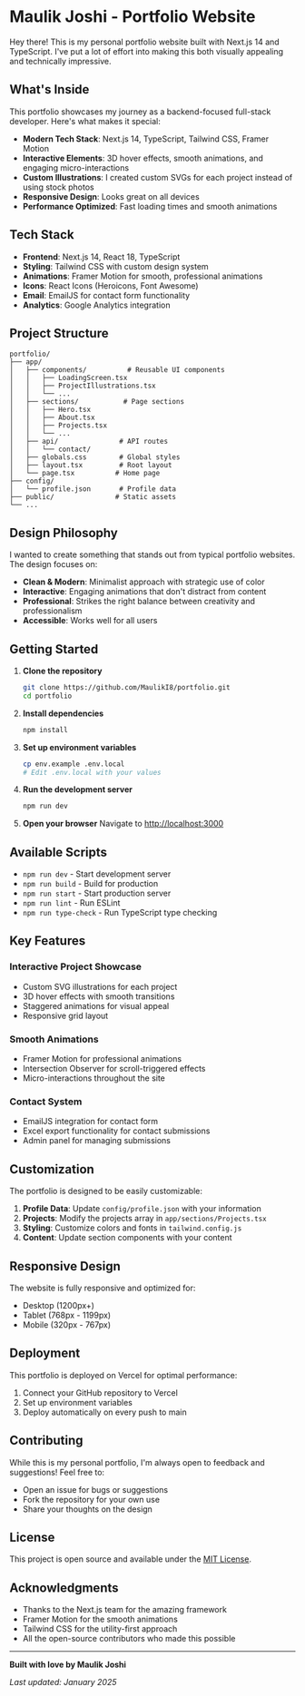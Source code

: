 # Maulik Joshi - Portfolio Website

Hey there! This is my personal portfolio website built with Next.js 14 and TypeScript. I've put a lot of effort into making this both visually appealing and technically impressive.

## What's Inside

This portfolio showcases my journey as a backend-focused full-stack developer. Here's what makes it special:

- **Modern Tech Stack**: Next.js 14, TypeScript, Tailwind CSS, Framer Motion
- **Interactive Elements**: 3D hover effects, smooth animations, and engaging micro-interactions
- **Custom Illustrations**: I created custom SVGs for each project instead of using stock photos
- **Responsive Design**: Looks great on all devices
- **Performance Optimized**: Fast loading times and smooth animations

## Tech Stack

- **Frontend**: Next.js 14, React 18, TypeScript
- **Styling**: Tailwind CSS with custom design system
- **Animations**: Framer Motion for smooth, professional animations
- **Icons**: React Icons (Heroicons, Font Awesome)
- **Email**: EmailJS for contact form functionality
- **Analytics**: Google Analytics integration

## Project Structure

```
portfolio/
├── app/
│   ├── components/          # Reusable UI components
│   │   ├── LoadingScreen.tsx
│   │   ├── ProjectIllustrations.tsx
│   │   └── ...
│   ├── sections/           # Page sections
│   │   ├── Hero.tsx
│   │   ├── About.tsx
│   │   ├── Projects.tsx
│   │   └── ...
│   ├── api/               # API routes
│   │   └── contact/
│   ├── globals.css        # Global styles
│   ├── layout.tsx         # Root layout
│   └── page.tsx          # Home page
├── config/
│   └── profile.json       # Profile data
├── public/               # Static assets
└── ...
```

## Design Philosophy

I wanted to create something that stands out from typical portfolio websites. The design focuses on:

- **Clean & Modern**: Minimalist approach with strategic use of color
- **Interactive**: Engaging animations that don't distract from content
- **Professional**: Strikes the right balance between creativity and professionalism
- **Accessible**: Works well for all users

## Getting Started

1. **Clone the repository**
   ```bash
   git clone https://github.com/MaulikI8/portfolio.git
   cd portfolio
   ```

2. **Install dependencies**
   ```bash
   npm install
   ```

3. **Set up environment variables**
   ```bash
   cp env.example .env.local
   # Edit .env.local with your values
   ```

4. **Run the development server**
   ```bash
   npm run dev
   ```

5. **Open your browser**
   Navigate to [http://localhost:3000](http://localhost:3000)

## Available Scripts

- `npm run dev` - Start development server
- `npm run build` - Build for production
- `npm run start` - Start production server
- `npm run lint` - Run ESLint
- `npm run type-check` - Run TypeScript type checking

## Key Features

### Interactive Project Showcase
- Custom SVG illustrations for each project
- 3D hover effects with smooth transitions
- Staggered animations for visual appeal
- Responsive grid layout

### Smooth Animations
- Framer Motion for professional animations
- Intersection Observer for scroll-triggered effects
- Micro-interactions throughout the site

### Contact System
- EmailJS integration for contact form
- Excel export functionality for contact submissions
- Admin panel for managing submissions

## Customization

The portfolio is designed to be easily customizable:

1. **Profile Data**: Update `config/profile.json` with your information
2. **Projects**: Modify the projects array in `app/sections/Projects.tsx`
3. **Styling**: Customize colors and fonts in `tailwind.config.js`
4. **Content**: Update section components with your content

## Responsive Design

The website is fully responsive and optimized for:
- Desktop (1200px+)
- Tablet (768px - 1199px)
- Mobile (320px - 767px)

## Deployment

This portfolio is deployed on Vercel for optimal performance:

1. Connect your GitHub repository to Vercel
2. Set up environment variables
3. Deploy automatically on every push to main

## Contributing

While this is my personal portfolio, I'm always open to feedback and suggestions! Feel free to:
- Open an issue for bugs or suggestions
- Fork the repository for your own use
- Share your thoughts on the design

## License

This project is open source and available under the [MIT License](LICENSE).

## Acknowledgments

- Thanks to the Next.js team for the amazing framework
- Framer Motion for the smooth animations
- Tailwind CSS for the utility-first approach
- All the open-source contributors who made this possible

---

**Built with love by Maulik Joshi**

*Last updated: January 2025*